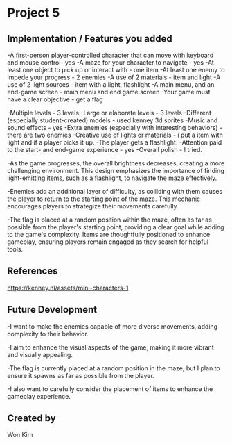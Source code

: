 # Project 5
## Implementation / Features you added

-A first-person player-controlled character that can move with keyboard and mouse control- yes
-A maze for your character to navigate - yes
-At least one object to pick up or interact with - one item
-At least one enemy to impede your progress - 2 enemies
-A use of 2 materials - item and light
-A use of 2 light sources - item with a light, flashlight
-A main menu, and an end-game screen - main menu and end game screen
-Your game must have a clear objective - get a flag

-Multiple levels - 3 levels
-Large or elaborate levels - 3 levels
-Different (especially student-created) models - used kenney 3d sprites
-Music and sound effects - yes
-Extra enemies (especially with interesting behaviors) - there are two enemies
-Creative use of lights or materials - i put a item with light and if a player picks it up.
-The player gets a flashlight.
-Attention paid to the start- and end-game experience - yes
-Overall polish - I tried.

-As the game progresses, the overall brightness decreases, creating a more challenging environment. This design emphasizes the importance of finding light-emitting items, such as a flashlight, to navigate the maze effectively.

-Enemies add an additional layer of difficulty, as colliding with them causes the player to return to the starting point of the maze. This mechanic encourages players to strategize their movements carefully.

-The flag is placed at a random position within the maze, often as far as possible from the player's starting point, providing a clear goal while adding to the game's complexity.
Items are thoughtfully positioned to enhance gameplay, ensuring players remain engaged as they search for helpful tools.


## References
https://kenney.nl/assets/mini-characters-1

## Future Development
-I want to make the enemies capable of more diverse movements, adding complexity to their behavior.

-I aim to enhance the visual aspects of the game, making it more vibrant and visually appealing.

-The flag is currently placed at a random position in the maze, but I plan to ensure it spawns as far as possible from the player.

-I also want to carefully consider the placement of items to enhance the gameplay experience.

## Created by
Won Kim